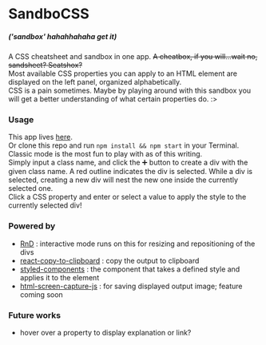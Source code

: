 # SandboCSS
##### ('sandbox' hahahhahaha get it)
A CSS cheatsheet and sandbox in one app. ~~A cheatbox, if you will...wait no, sandsheet? Seatshox?~~<br/>
Most available CSS properties you can apply to an HTML element are displayed on the left panel, organized alphabetically.<br/>
CSS is a pain sometimes. Maybe by playing around with this sandbox you will get a better understanding of what certain properties do. :><br/>

### Usage
This app lives [here](https://sandbocss.herokuapp.com/).<br/>
Or clone this repo and run ```npm install && npm start``` in your Terminal.<br/>
Classic mode is the most fun to play with as of this writing.<br/>
Simply input a class name, and click the ➕ button to create a div with the given class name. A red outline indicates the div is selected. While a div is selected, creating a new div will nest the new one inside the currently selected one.<br/>
Click a CSS property and enter or select a value to apply the style to the currently selected div!

### Powered by
- [RnD](https://github.com/bokuweb/react-rnd) : interactive mode runs on this for resizing and repositioning of the divs
- [react-copy-to-clipboard](https://github.com/nkbt/react-copy-to-clipboard) : copy the output to clipboard
- [styled-components](https://github.com/styled-components/styled-components) : the component that takes a defined style and applies it to the element
- [html-screen-capture-js](https://github.com/html-screen-capture-js/html-screen-capture-js) : for saving displayed output image; feature coming soon

### Future works
- hover over a property to display explanation or link?
